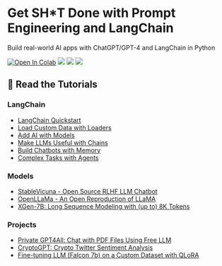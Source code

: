 # Get SH\*T Done with Prompt Engineering and LangChain

Build real-world AI apps with ChatGPT/GPT-4 and LangChain in Python

[![Open In Colab](https://colab.research.google.com/assets/colab-badge.svg)](https://colab.research.google.com/github/curiousily/Get-Things-Done-with-Prompt-Engineering-and-LangChain/)
[![](https://img.shields.io/github/license/curiousily/Get-Things-Done-with-Prompt-Engineering-and-LangChain)](https://github.com/curiousily/Get-Things-Done-with-Prompt-Engineering-and-LangChain/blob/master/LICENSE)
[![](https://img.shields.io/youtube/channel/subscribers/UCoW_WzQNJVAjxo4osNAxd_g?label=Watch%20on%20YouTube)](https://bit.ly/venelin-subscribe)
[![](https://dcbadge.vercel.app/api/server/UaNPxVD6tv?compact=true&style=flat)](https://discord.gg/UaNPxVD6tv)

## 📖 Read the Tutorials

### LangChain

- [LangChain Quickstart](https://www.mlexpert.io/prompt-engineering/langchain-quickstart)
- [Load Custom Data with Loaders](https://www.mlexpert.io/prompt-engineering/loaders)
- [Add AI with Models](https://www.mlexpert.io/prompt-engineering/models)
- [Make LLMs Useful with Chains](https://www.mlexpert.io/prompt-engineering/chains)
- [Build Chatbots with Memory](https://www.mlexpert.io/prompt-engineering/memory)
- [Complex Tasks with Agents](https://www.mlexpert.io/prompt-engineering/agents)

### Models

- [StableVicuna - Open Source RLHF LLM Chatbot](https://www.mlexpert.io/prompt-engineering/stable-vicuna)
- [OpenLLaMa - An Open Reproduction of LLaMA](https://www.mlexpert.io/prompt-engineering/open-llama)
- [XGen-7B: Long Sequence Modeling with (up to) 8K Tokens](https://www.youtube.com/watch?v=6YMOCaXGUDA)

### Projects

- [Private GPT4All: Chat with PDF Files Using Free LLM](https://www.mlexpert.io/prompt-engineering/private-gpt4all)
- [CryptoGPT: Crypto Twitter Sentiment Analysis](https://www.mlexpert.io/prompt-engineering/cryptogpt)
- [Fine-tuning LLM (Falcon 7b) on a Custom Dataset with QLoRA](https://www.mlexpert.io/prompt-engineering/fine-tuning-llm-on-custom-dataset-with-qlora)
